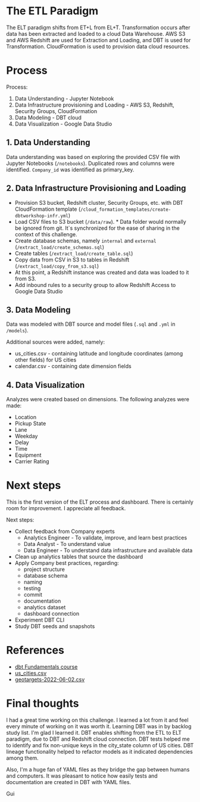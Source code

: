 # The ETL Paradigm
The ELT paradigm shifts from ET+L from EL+T. Transformation occurs after data has been extracted and loaded to a cloud Data Warehouse. AWS S3 and AWS Redshift are used for Extraction and Loading, and DBT is used for Transformation. CloudFormation is used to provision data cloud resources.

# Process
Process:
1. Data Understanding - Jupyter Notebook
2. Data Infrastructure provisioning and Loading - AWS S3, Redshift, Security Groups, CloudFormation
3. Data Modeling - DBT cloud
4. Data Visualization - Google Data Studio

## 1. Data Understanding
Data understanding was based on exploring the provided CSV file with Jupyter Notebooks (`/notebooks`).
Duplicated rows and columns were identified.
`Company_id` was identified as primary_key.

## 2. Data Infrastructure Provisioning and Loading

- Provision S3 bucket, Redshift cluster, Security Groups, etc. with DBT CloudFormation template (`/cloud_formation_templates/create-dbtworkshop-infr.yml`)
- Load CSV files to S3 bucket (`/data/raw`). * Data folder would normally be ignored from git. It`s synchronized for the ease of sharing in the context of this challenge.
- Create database schemas, namely `internal` and `external` (`/extract_load/create_schemas.sql`)
- Create tables (`/extract_load/create_table.sql`)
- Copy data from CSV in S3 to tables in Redshift (`/extract_load/copy_from_s3.sql`)
- At this point, a Redshift instance was created and data was loaded to it from S3.
- Add inbound rules to a security group to allow Redshift Access to Google Data Studio

## 3. Data Modeling
Data was modeled with DBT source and model files (`.sql` and `.yml` in `/models`).

Additional sources were added, namely:
- us_cities.csv - containing latitude and longitude coordinates (among other fields) for US cities
- calendar.csv - containing date dimension fields

## 4. Data Visualization
Analyzes were created based on dimensions.
The following analyzes were made:
- Location
- Pickup State
- Lane
- Weekday
- Delay
- Time
- Equipment
- Carrier Rating


# Next steps
This is the first version of the ELT process and dashboard.
There is certainly room for improvement.
I appreciate all feedback.

Next steps:
- Collect feedback from Company experts
  - Analytics Engineer - To validate, improve, and learn best practices
  - Data Analyst - To understand value
  - Data Engineer - To understand data infrastructure and available data
- Clean up analytics tables that source the dashboard
- Apply Company best practices, regarding:
  - project structure
  - database schema
  - naming
  - testing
  - commit
  - documentation
  - analytics dataset
  - dashboard connection
- Experiment DBT CLI
- Study DBT seeds and snapshots

# References
- [dbt Fundamentals course](https://courses.getdbt.com/courses/fundamentals)
- [us_cities.csv](https://raw.githubusercontent.com/kelvins/US-Cities-Database/main/csv/us_cities.csv)
- [geotargets-2022-06-02.csv](https://raw.githubusercontent.com/kelvins/US-Cities-Database/main/csv/us_cities.csv)

# Final thoughts
I had a great time working on this challenge.
I learned a lot from it and feel every minute of working on it was worth it.
Learning DBT was in by backlog study list. I'm glad I learned it.
DBT enables shifting from the ETL to ELT paradigm, due to DBT and Redshift cloud connection.
DBT tests helped me to identify and fix non-unique keys in the city_state column of US cities.
DBT lineage functionality helped to refactor models as it indicated dependencies among them.

Also, I'm a huge fan of YAML files as they bridge the gap between humans and computers.
It was pleasant to notice how easily tests and documentation are created in DBT with YAML files.

Gui
